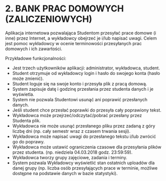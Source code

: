 # 2. BANK PRAC DOMOWYCH (ZALICZENIOWYCH)

Aplikacja internetowa pozwalająca Studentom przesyłać prace domowe (i inne) przez Internet, a wykładowcy obejrzeć je i/lub napisać uwagi. Celem jest pomoc wykładowcy w ocenie terminowości przesyłanych prac domowych i ich zawartości.

Przykładowe funkcjonalności:

* Jest trzech użytkowników aplikacji: administrator, wykładowca, student.
* Student otrzymuje od wykładowcy login i hasło do swojego konta (hasło może zmienić).
* Student loguje się na swoje konto i przesyła plik z pracą domową.
* System zapisuje datę i godzinę przesłania przez studenta danych i je wyświetla.
* System nie pozwala Studentowi usunąć ani poprawić przesłanych danych.
* Jeśli student chce przesłać poprawki do przesyła cały poprawiony tekst.
* Wykładowca może przejrzeć/odczytać/pobrać przesłany przez Studenta plik.
* Wykładowca nie może usunąć przesłanego pliku przez zadaną z góry liczbę dni (np. cały semestr wraz z czasem trwania sesji).
* Wykładowca może napisać uwagi do przesłanego tekstu i/lub zwrócić go do poprawy.
* Wykładowca może ustawić ograniczenia czasowe dla przesyłania plików przez studenta. (np. niedziela 04.03.2018 godz. 23:59:59).
* Wykładowca tworzy grupy zajęciowe, zadania i terminy.
* System pozwala Wykładowcy wyświetlić stan ostatnich uploadów dla danej grupy (np. liczba osób przesyłających prace w terminie, możliwe dostępne na podstawie danych w bazie statystyki).